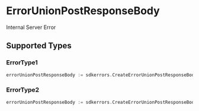 # ErrorUnionPostResponseBody

Internal Server Error


## Supported Types

### ErrorType1

```go
errorUnionPostResponseBody := sdkerrors.CreateErrorUnionPostResponseBodyErrorType1(shared.ErrorType1{/* values here */})
```

### ErrorType2

```go
errorUnionPostResponseBody := sdkerrors.CreateErrorUnionPostResponseBodyErrorType2(shared.ErrorType2{/* values here */})
```

